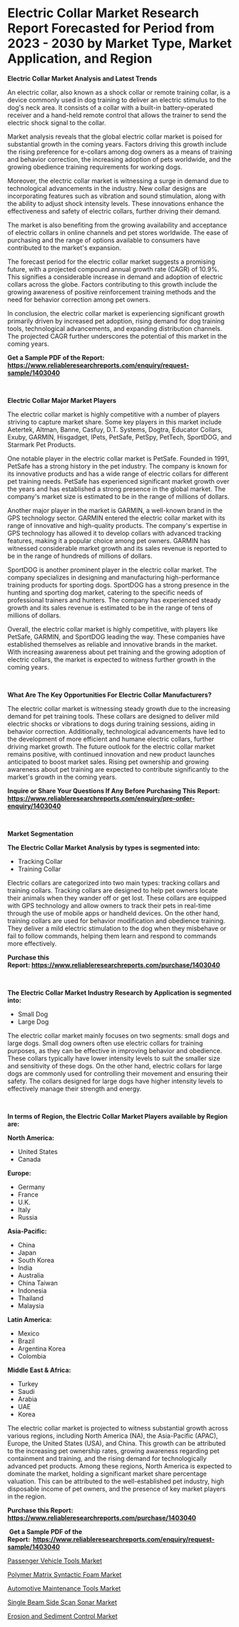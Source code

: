 <p><h1>Electric Collar Market Research Report Forecasted for Period from 2023 -  2030 by Market Type, Market Application, and Region</h1></p><p><strong>Electric Collar Market Analysis and Latest Trends</strong></p>
<p><p>An electric collar, also known as a shock collar or remote training collar, is a device commonly used in dog training to deliver an electric stimulus to the dog's neck area. It consists of a collar with a built-in battery-operated receiver and a hand-held remote control that allows the trainer to send the electric shock signal to the collar.</p><p>Market analysis reveals that the global electric collar market is poised for substantial growth in the coming years. Factors driving this growth include the rising preference for e-collars among dog owners as a means of training and behavior correction, the increasing adoption of pets worldwide, and the growing obedience training requirements for working dogs.</p><p>Moreover, the electric collar market is witnessing a surge in demand due to technological advancements in the industry. New collar designs are incorporating features such as vibration and sound stimulation, along with the ability to adjust shock intensity levels. These innovations enhance the effectiveness and safety of electric collars, further driving their demand.</p><p>The market is also benefiting from the growing availability and acceptance of electric collars in online channels and pet stores worldwide. The ease of purchasing and the range of options available to consumers have contributed to the market's expansion.</p><p>The forecast period for the electric collar market suggests a promising future, with a projected compound annual growth rate (CAGR) of 10.9%. This signifies a considerable increase in demand and adoption of electric collars across the globe. Factors contributing to this growth include the growing awareness of positive reinforcement training methods and the need for behavior correction among pet owners.</p><p>In conclusion, the electric collar market is experiencing significant growth primarily driven by increased pet adoption, rising demand for dog training tools, technological advancements, and expanding distribution channels. The projected CAGR further underscores the potential of this market in the coming years.</p></p>
<p><strong>Get a Sample PDF of the Report:&nbsp; <a href="https://www.reliableresearchreports.com/enquiry/request-sample/1403040">https://www.reliableresearchreports.com/enquiry/request-sample/1403040</a></strong></p>
<p>&nbsp;</p>
<p><strong>Electric Collar Major Market Players</strong></p>
<p><p>The electric collar market is highly competitive with a number of players striving to capture market share. Some key players in this market include Aetertek, Altman, Banne, Casfuy, D.T. Systems, Dogtra, Educator Collars, Exuby, GARMIN, Hisgadget, IPets, PetSafe, PetSpy, PetTech, SportDOG, and Starmark Pet Products.</p><p>One notable player in the electric collar market is PetSafe. Founded in 1991, PetSafe has a strong history in the pet industry. The company is known for its innovative products and has a wide range of electric collars for different pet training needs. PetSafe has experienced significant market growth over the years and has established a strong presence in the global market. The company's market size is estimated to be in the range of millions of dollars.</p><p>Another major player in the market is GARMIN, a well-known brand in the GPS technology sector. GARMIN entered the electric collar market with its range of innovative and high-quality products. The company's expertise in GPS technology has allowed it to develop collars with advanced tracking features, making it a popular choice among pet owners. GARMIN has witnessed considerable market growth and its sales revenue is reported to be in the range of hundreds of millions of dollars.</p><p>SportDOG is another prominent player in the electric collar market. The company specializes in designing and manufacturing high-performance training products for sporting dogs. SportDOG has a strong presence in the hunting and sporting dog market, catering to the specific needs of professional trainers and hunters. The company has experienced steady growth and its sales revenue is estimated to be in the range of tens of millions of dollars.</p><p>Overall, the electric collar market is highly competitive, with players like PetSafe, GARMIN, and SportDOG leading the way. These companies have established themselves as reliable and innovative brands in the market. With increasing awareness about pet training and the growing adoption of electric collars, the market is expected to witness further growth in the coming years.</p></p>
<p>&nbsp;</p>
<p><strong>What Are The Key Opportunities For Electric Collar Manufacturers?</strong></p>
<p><p>The electric collar market is witnessing steady growth due to the increasing demand for pet training tools. These collars are designed to deliver mild electric shocks or vibrations to dogs during training sessions, aiding in behavior correction. Additionally, technological advancements have led to the development of more efficient and humane electric collars, further driving market growth. The future outlook for the electric collar market remains positive, with continued innovation and new product launches anticipated to boost market sales. Rising pet ownership and growing awareness about pet training are expected to contribute significantly to the market's growth in the coming years.</p></p>
<p><strong>Inquire or Share Your Questions If Any Before Purchasing This Report: <a href="https://www.reliableresearchreports.com/enquiry/pre-order-enquiry/1403040">https://www.reliableresearchreports.com/enquiry/pre-order-enquiry/1403040</a></strong></p>
<p>&nbsp;</p>
<p><strong>Market Segmentation</strong></p>
<p><strong>The Electric Collar Market Analysis by types is segmented into:</strong></p>
<p><ul><li>Tracking Collar</li><li>Training Collar</li></ul></p>
<p><p>Electric collars are categorized into two main types: tracking collars and training collars. Tracking collars are designed to help pet owners locate their animals when they wander off or get lost. These collars are equipped with GPS technology and allow owners to track their pets in real-time through the use of mobile apps or handheld devices. On the other hand, training collars are used for behavior modification and obedience training. They deliver a mild electric stimulation to the dog when they misbehave or fail to follow commands, helping them learn and respond to commands more effectively.</p></p>
<p><strong>Purchase this Report:&nbsp;<a href="https://www.reliableresearchreports.com/purchase/1403040">https://www.reliableresearchreports.com/purchase/1403040</a></strong></p>
<p>&nbsp;</p>
<p><strong>The Electric Collar Market Industry Research by Application is segmented into:</strong></p>
<p><ul><li>Small Dog</li><li>Large Dog</li></ul></p>
<p><p>The electric collar market mainly focuses on two segments: small dogs and large dogs. Small dog owners often use electric collars for training purposes, as they can be effective in improving behavior and obedience. These collars typically have lower intensity levels to suit the smaller size and sensitivity of these dogs. On the other hand, electric collars for large dogs are commonly used for controlling their movement and ensuring their safety. The collars designed for large dogs have higher intensity levels to effectively manage their strength and energy.</p></p>
<p>&nbsp;</p>
<p><strong>In terms of Region, the Electric Collar Market Players available by Region are:</strong></p>
<p>
    <p> <strong> North America: </strong>
        <ul>
            <li>United States</li>
            <li>Canada</li>
        </ul>
        </p> 
    <p> <strong> Europe: </strong>
        <ul>
            <li>Germany</li>
            <li>France</li>
            <li>U.K.</li>
            <li>Italy</li>
            <li>Russia</li>
        </ul>
        </p> 
    <p> <strong> Asia-Pacific: </strong>
        <ul>
            <li>China</li>
            <li>Japan</li>
            <li>South Korea</li>
            <li>India</li>
            <li>Australia</li>
            <li>China Taiwan</li>
            <li>Indonesia</li>
            <li>Thailand</li>
            <li>Malaysia</li>
        </ul>
        </p> 
    <p> <strong> Latin America: </strong>
        <ul>
            <li>Mexico</li>
            <li>Brazil</li>
            <li>Argentina Korea</li>
            <li>Colombia</li>
        </ul>
        </p> 
    <p> <strong> Middle East & Africa: </strong>
        <ul>
            <li>Turkey</li>
            <li>Saudi</li>
            <li>Arabia</li>
            <li>UAE</li>
            <li>Korea</li>
        </ul>
    </p>
    </p>
<p><p>The electric collar market is projected to witness substantial growth across various regions, including North America (NA), the Asia-Pacific (APAC), Europe, the United States (USA), and China. This growth can be attributed to the increasing pet ownership rates, growing awareness regarding pet containment and training, and the rising demand for technologically advanced pet products. Among these regions, North America is expected to dominate the market, holding a significant market share percentage valuation. This can be attributed to the well-established pet industry, high disposable income of pet owners, and the presence of key market players in the region.</p></p>
<p><strong>Purchase this Report: <a href="https://www.reliableresearchreports.com/purchase/1403040">https://www.reliableresearchreports.com/purchase/1403040</a></strong></p>
<p>&nbsp;<strong>Get a Sample PDF of the Report:&nbsp;&nbsp;<a href="https://www.reliableresearchreports.com/enquiry/request-sample/1403040">https://www.reliableresearchreports.com/enquiry/request-sample/1403040</a></strong></p>
<p><strong></strong></p>
<p><p><a href="https://medium.com/@mayankdeswal9588dm/passenger-vehicle-tools-market-analysis-and-sze-forecasted-for-period-from-2023-to-2030-e7c66c1a6388">Passenger Vehicle Tools Market</a></p><p><a href="https://github.com/rahu1503/Market-Research-Report-List-1/blob/main/polymer-matrix-syntactic-foam-market.md">Polymer Matrix Syntactic Foam Market</a></p><p><a href="https://medium.com/@rahulv.reportprime/automotive-maintenance-tools-market-competitive-analysis-market-trends-and-forecast-to-2030-df7d2aab6ecf">Automotive Maintenance Tools Market</a></p><p><a href="https://medium.com/@santosh.reportprime/single-beam-side-scan-sonar-market-report-reveals-the-latest-trends-and-growth-opportunities-of-5222b6e21312">Single Beam Side Scan Sonar Market</a></p><p><a href="https://github.com/rahu1501/Market-Research-Report-List-1/blob/main/erosion-and-sediment-control-market.md">Erosion and Sediment Control Market</a></p></p>